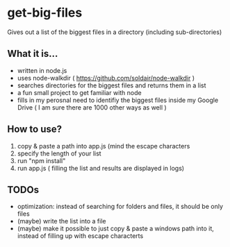 # get-big-files
Gives out a list of the biggest files in a directory (including sub-directories)

## What it is...
- written in node.js
- uses node-walkdir ( https://github.com/soldair/node-walkdir )
- searches directories for the biggest files and returns them in a list
- a fun small project to get familiar with node
- fills in my perosnal need to identifiy the biggest files inside my Google Drive ( I am sure there are 1000 other ways as well )

## How to use?
1. copy & paste a path into app.js (mind the escape characters
2. specify the length of your list
3. run "npm install" 
4. run app.js ( filling the list and results are displayed in logs)

## TODOs
- optimization: instead of searching for folders and files, it should be only files
- (maybe) write the list into a file
- (maybe) make it possible to just copy & paste a windows path into it, instead of filling up with escape characterts
